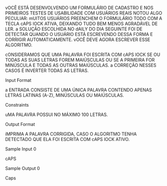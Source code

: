 vOCÊ ESTÁ DESENVOLVENDO UM FORMULÁRIO DE CADASTRO E NOS PRIMEIROS TESTES DE USABILIDADE COM USUÁRIOS REAIS NOTOU ALGO PECULIAR: mUITOS USUÁRIOS PREENCHEM O FORMULÁRIO TODO COM A TECLA cAPS lOCK ATIVA, DEIXANDO TUDO BEM MENOS AGRADÁVEL DE LER. a SOLUÇÃO ESCOLHIDA NO dAILY DO DIA SEGUINTE FOI DE DETECTAR QUANDO O USUÁRIO ESTÁ ESCREVENDO DESSA FORMA E CORRIGIR AUTOMATICAMENTE. vOCÊ DEVE AGORA ESCREVER ESSE ALGORITMO.

cONSIDERAMOS QUE UMA PALAVRA FOI ESCRITA COM cAPS lOCK SE OU TODAS AS SUAS LETRAS FOREM MAIÚSCULAS OU SE A PRIMEIRA FOR MINÚSCULA E TODAS AS OUTRAS MAIÚSCULAS. a CORREÇÃO NESSES CASOS É INVERTER TODAS AS LETRAS.

Input Format

a ENTRADA CONSISTE DE UMA ÚNICA PALAVRA CONTENDO APENAS LETRAS LATINAS (A-Z), MINÚSCULAS OU MAIÚSCULAS.

Constraints

uMA PALAVRA POSSUI NO MÁXIMO 100 LETRAS.

Output Format

iMPRIMA A PALAVRA CORRIGIDA, CASO O ALGORITMO TENHA DETECTADO QUE ELA FOI ESCRITA COM cAPS lOCK ATIVO.

Sample Input 0

cAPS

Sample Output 0

Caps